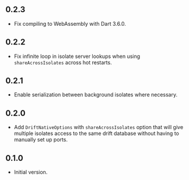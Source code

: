 ## 0.2.3

- Fix compiling to WebAssembly with Dart 3.6.0.

## 0.2.2

- Fix infinite loop in isolate server lookups when using `shareAcrossIsolates`
  across hot restarts.

## 0.2.1

- Enable serialization between background isolates where necessary.

## 0.2.0

- Add `DriftNativeOptions` with `shareAcrossIsolates` option that will give
  multiple isolates access to the same drift database without having to manually
  set up ports.

## 0.1.0

- Initial version.
